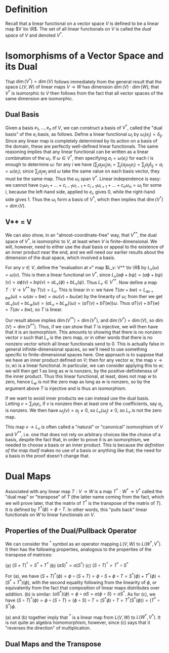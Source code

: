 # Definition
Recall that a linear functional on a vector space $V$ is defined to be a linear map $V \to \R$. The set of all linear functionals on $V$ is called the *dual space* of $V$ and denoted $V^*$. 
# Isomorphisms of a Vector Space and its Dual
That $\dim(V^*) = \dim(V)$ follows immediately from the general result that the space $L(V, W)$ of linear maps $V \to W$ has dimension $\dim(V) \cdot \dim(W)$; that $V^*$ is isomorphic to $V$ then follows from the fact that all vector spaces of the same dimension are isomorphic. 
## Dual Basis
Given a basis $e_1, \dots, e_n$ of $V$, we can construct a basis of $V^*$, called the "dual basis" of the $e_i$ basis, as follows. Define a linear functional $\omega_i$ by $\omega_i(e_j) = \delta_{ij}$. Since any linear map is completely determined by its action on a basis of the domain, these are perfectly well-defined linear functionals. The same reasoning implies that any linear functional can be written as a linear combination of the $\omega_i$. If $\omega \in V^*$, then specifying $a_i = \omega(e_i)$ for each $i$ is enough to determine $\omega$: for any $i$ we have $(\sum_j a_j\omega_j)e_i = \sum_j (a_j \omega_j e_i) = \sum_j a_j \delta_{ij} = a_i = \omega(e_i)$; since $\sum_j a_jw_j$ and $\omega$ take the same value on each basis vector, they must be the same map. Thus the $\omega_i$ span $V^*$. Linear independence is easy: we cannot have $c_1\omega_1 + \dots + c_{i-1}\omega_{i-1} + c_{i+1}\omega_{i+1} + \dots + c_n\omega_n = \omega_i$ for some $i$, because the left-hand side, applied to $e_i$, gives $0$, while the right-hand side gives $1$. Thus the $\omega_i$ form a basis of $V^*$, which then implies that $\dim(V^*) = \dim(V)$. 
## V** = V
We can also show, in an "almost-coordinate-free" way, that $V^{**}$, the dual space of $V^*$, is isomorphic to $V$, at least when $V$ is finite-dimensional. We will, however, need to either use the dual basis or appeal to the existence of an inner product near the end, and we will need our earlier results about the dimension of the dual space, which involved a basis. 

For any $v \in V$, define the "evaluation at $v$" map $L_v: V^* \to \R$ by $L_v(\omega) = \omega(v)$. This is then a linear functional on $V^*$, since $L_v(a\phi + b\psi) = (a\phi + b\psi)(v) = a\phi(v) + b\psi(v) = aL_v(\phi) + bL_v(\psi)$. Thus $L_v \in V^{**}$. Now define a map $T: V \to V^{**}$ by $T(v) = L_v$. This is linear in v: we have $T(av + bw) = L_{av + bw}(\omega) = \omega(av + bw) = a\omega(v) + b\omega(w)$ by the linearity of $\omega$; from ther we get $aL_v(\omega) + bL_w(\omega) = (aL_v + bL_w)(\omega) = (aT(v) + bT(w))\omega$. Thus $aT(v) + bT(w) = T(av + bw)$, so $T$ is linear. 

Our result above implies $\dim(V^{**}) = \dim(V^*)$, and $\dim(V^*) = \dim(V)$, so $\dim(V) = \dim(V^{**})$. Thus, if we can show that $T$ is injective, we will then have that it is an isomorphism. This amounts to showing that there is no nonzero vector $v$ such that $L_v$ is the zero map, or in other words that there is no nonzero vector which all linear functionals send to $0$. This is actually false in general infinite-dimensional spaces, so we'll need to use something specific to finite-dimensional spaces here. One approach is to suppose that we have an inner product defined on $V$; then for any vector $w$, the map $v \to \langle v, w \rangle$ is a linear functional. In particular, we can consider applying this to $w$; we will then get $1$ as long as $w$ is nonzero, by the positive-definiteness of the inner product. Thus this linear functional, at least, does not map $w$ to zero, hence $L_w$ is not the zero map as long as $w$ is nonzero, so by the argument above $T$ is injective and is thus an isomorphism.

If we want to avoid inner products we can instead use the dual basis. Letting $v = \sum_i a_ie_i$, if $v$ is nonzero then at least one of the coefficients, say $a_j$, is nonzero. We then have $\omega_j(v) = a_j \neq 0$, so $L_v(\omega_j) \neq 0$, so $L_v$ is not the zero map. 

This map $v \to L_v$ is often called a "natural" or "canonical" isomorphism of $V$ and $V^{**}$, i.e. one that does not rely on arbitrary choices like the choice of a basis, despite the fact that, in order to prove it is an isomorphism, we needed to choose a basis or an inner product. This is because *the definition of the map itself* makes no use of a basis or anything like that; the need for a basis in the proof doesn't change that. 
# Dual Maps
Associated with any linear map $T: V \to W$ is a map $T^*: W^* \to V^*$ called the "dual map" or "transpose" of $T$ (the latter name coming from the fact, which we will prove later, that the matrix of $T^*$ is the transpose of the matrix of $T$). It is defined by $T^*(\phi) = \phi \circ T$. In other words, this "pulls back" linear functionals on $W$ to linear functionals on $V$.
## Properties of the Dual/Pullback Operator
We can consider the $^*$ symbol as an operator mapping $L(V, W)$ to $L(W^*, V^*)$. It then has the following properties, analogous to the properties of the transpose of matrices:

(a) $(S + T)^* = S^* + T^*$
(b) $(aS)^* = a(S^*)$
(c) $(S \circ T)^* = T^* \circ S^*$

For (a), we have $(S + T)^*(\phi) = \phi \circ (S + T) = \phi \circ S + \phi \circ T = S^*(\phi) + T^*(\phi) = (S^* + T^*)(\phi)$, with the second equality following from the linearity of $\phi$, or equivalently from the fact that composition of linear maps distributes over addition. (b) is similar: $(aS^*)(\phi) = \phi \circ aS = a(\phi \circ S) = aS^*$. As for (c), we have $(S \circ T)^*(\phi) = \phi \circ (S \circ T) = (\phi \circ S) \circ T = (S^*\phi) \circ T = T^*(S^*(\phi)) = (T^* \circ S^*)\phi$. 

(a) and (b) together imply that $^*$ is a linear map from $L(V, W)$ to $L(W^*, V^*)$. It is not quite an algebra homomorphism, however, since (c) says that it "reverses the direction" of multiplication. 
## Dual Maps and the Transpose
